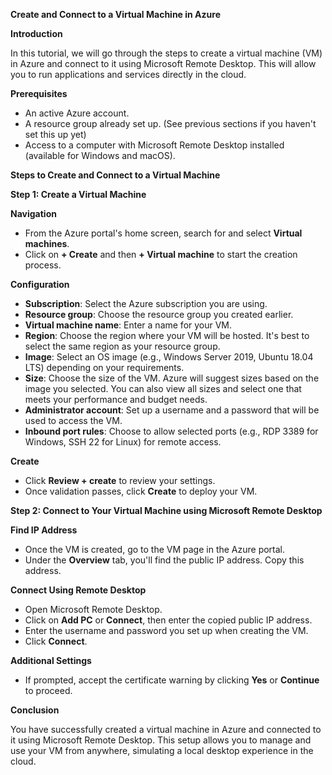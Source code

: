 ﻿**Create and Connect to a Virtual Machine in Azure**

**Introduction**

In this tutorial, we will go through the steps to create a virtual machine (VM) in Azure and connect to it using Microsoft Remote Desktop. This will allow you to run applications and services directly in the cloud.

**Prerequisites**

- An active Azure account.
- A resource group already set up. (See previous sections if you haven't set this up yet)
- Access to a computer with Microsoft Remote Desktop installed (available for Windows and macOS).

**Steps to Create and Connect to a Virtual Machine**

**Step 1: Create a Virtual Machine**

**Navigation**

- From the Azure portal's home screen, search for and select **Virtual machines**.
- Click on **+ Create** and then **+ Virtual machine** to start the creation process.

**Configuration**

- **Subscription**: Select the Azure subscription you are using.
- **Resource group**: Choose the resource group you created earlier.
- **Virtual machine name**: Enter a name for your VM.
- **Region**: Choose the region where your VM will be hosted. It's best to select the same region as your resource group.
- **Image**: Select an OS image (e.g., Windows Server 2019, Ubuntu 18.04 LTS) depending on your requirements.
- **Size**: Choose the size of the VM. Azure will suggest sizes based on the image you selected. You can also view all sizes and select one that meets your performance and budget needs.
- **Administrator account**: Set up a username and a password that will be used to access the VM.
- **Inbound port rules**: Choose to allow selected ports (e.g., RDP 3389 for Windows, SSH 22 for Linux) for remote access.

**Create**

- Click **Review + create** to review your settings.
- Once validation passes, click **Create** to deploy your VM.

**Step 2: Connect to Your Virtual Machine using Microsoft Remote Desktop**

**Find IP Address**

- Once the VM is created, go to the VM page in the Azure portal.
- Under the **Overview** tab, you'll find the public IP address. Copy this address.

**Connect Using Remote Desktop**

- Open Microsoft Remote Desktop.
- Click on **Add PC** or **Connect**, then enter the copied public IP address.
- Enter the username and password you set up when creating the VM.
- Click **Connect**.

**Additional Settings**

- If prompted, accept the certificate warning by clicking **Yes** or **Continue** to proceed.

**Conclusion**

You have successfully created a virtual machine in Azure and connected to it using Microsoft Remote Desktop. This setup allows you to manage and use your VM from anywhere, simulating a local desktop experience in the cloud.

